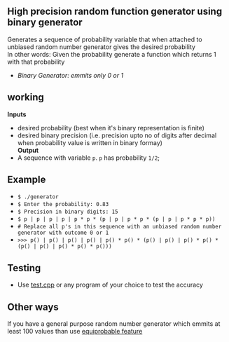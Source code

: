 ## High precision random function generator using binary generator
Generates a sequence of probability variable that when attached to unbiased random number generator gives the desired probability<br>
In other words: Given the probability generate a function which returns 1 with that probability<br>
- _Binary Generator: emmits only 0 or 1_
## working
**Inputs**
- desired probability (best when it's binary representation is finite)<br>
- desired binary precision (i.e. precision upto no of digits after decimal when probability value is written in binary formay)<br>
**Output**
- A sequence with variable `p`. `p` has probability `1/2`;<br>
## Example
- `$ ./generator`
- `$ Enter the probability: 0.83`
- `$ Precision in binary digits: 15`
- `$ p | p | p | p | p * p * (p | p | p * p * (p | p | p * p * p))`
- `# Replace all p's in this sequence with an unbiased random number generator with outcome 0 or 1`
- `>>> p() | p() | p() | p() | p() * p() * (p() | p() | p() * p() * (p() | p() | p() * p() * p()))`<br>
<!--  -->
## Testing
- Use [test.cpp](./test.cpp) or any program of your choice to test the accuracy

## Other ways
If you have a general purpose random number generator which emmits at least 100 values than use [equiprobable feature](https://www.geeksforgeeks.org/write-a-function-to-generate-3-numbers-according-to-given-probabilities/)